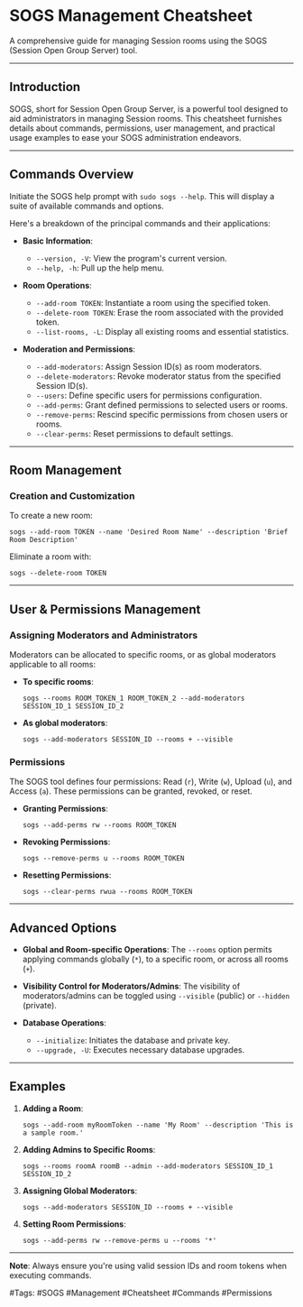  # SOGS Management Cheatsheet

 A comprehensive guide for managing Session rooms using the SOGS (Session Open Group Server) tool.

 ---

 ## Introduction

 SOGS, short for Session Open Group Server, is a powerful tool designed to aid administrators in managing Session rooms. This cheatsheet furnishes details about commands, permissions, user management, and practical usage examples to ease your SOGS administration endeavors.

 ---

 ## Commands Overview

 Initiate the SOGS help prompt with `sudo sogs --help`. This will display a suite of available commands and options.

 Here's a breakdown of the principal commands and their applications:

 - **Basic Information**:
   - `--version, -V`: View the program's current version.
   - `--help, -h`: Pull up the help menu.

 - **Room Operations**:
   - `--add-room TOKEN`: Instantiate a room using the specified token.
   - `--delete-room TOKEN`: Erase the room associated with the provided token.
   - `--list-rooms, -L`: Display all existing rooms and essential statistics.
 
 - **Moderation and Permissions**:
   - `--add-moderators`: Assign Session ID(s) as room moderators.
   - `--delete-moderators`: Revoke moderator status from the specified Session ID(s).
   - `--users`: Define specific users for permissions configuration.
   - `--add-perms`: Grant defined permissions to selected users or rooms.
   - `--remove-perms`: Rescind specific permissions from chosen users or rooms.
   - `--clear-perms`: Reset permissions to default settings.

 ---

 ## Room Management

 ### Creation and Customization

 To create a new room:

 ```shell
 sogs --add-room TOKEN --name 'Desired Room Name' --description 'Brief Room Description'
 ```

 Eliminate a room with:

 ```shell
sogs --delete-room TOKEN
 ```

 ---

 ## User & Permissions Management

 ### Assigning Moderators and Administrators

 Moderators can be allocated to specific rooms, or as global moderators applicable to all rooms:

 - **To specific rooms**: 
   ```shell
   sogs --rooms ROOM_TOKEN_1 ROOM_TOKEN_2 --add-moderators SESSION_ID_1 SESSION_ID_2
   ```

 - **As global moderators**:
   ```shell
   sogs --add-moderators SESSION_ID --rooms + --visible
   ```

 ### Permissions

 The SOGS tool defines four permissions: Read (`r`), Write (`w`), Upload (`u`), and Access (`a`). These permissions can be granted, revoked, or reset.

 - **Granting Permissions**:
   ```shell
   sogs --add-perms rw --rooms ROOM_TOKEN
   ```

 - **Revoking Permissions**:
   ```shell
   sogs --remove-perms u --rooms ROOM_TOKEN
   ```

 - **Resetting Permissions**:
   ```shell
   sogs --clear-perms rwua --rooms ROOM_TOKEN
   ```

 ---

 ## Advanced Options

 - **Global and Room-specific Operations**: The `--rooms` option permits applying commands globally (`*`), to a specific room, or across all rooms (`+`).

 - **Visibility Control for Moderators/Admins**: The visibility of moderators/admins can be toggled using `--visible` (public) or `--hidden` (private).

 - **Database Operations**: 
   - `--initialize`: Initiates the database and private key. 
   - `--upgrade, -U`: Executes necessary database upgrades.

 ---

 ## Examples

 1. **Adding a Room**:
    ```shell
    sogs --add-room myRoomToken --name 'My Room' --description 'This is a sample room.'
    ```

 2. **Adding Admins to Specific Rooms**:
    ```shell
    sogs --rooms roomA roomB --admin --add-moderators SESSION_ID_1 SESSION_ID_2
    ```

 3. **Assigning Global Moderators**:
    ```shell
    sogs --add-moderators SESSION_ID --rooms + --visible
    ```

 4. **Setting Room Permissions**:
    ```shell
    sogs --add-perms rw --remove-perms u --rooms '*'
    ```

 ---

 **Note**: Always ensure you're using valid session IDs and room tokens when executing commands.

 #Tags: #SOGS #Management #Cheatsheet #Commands #Permissions
